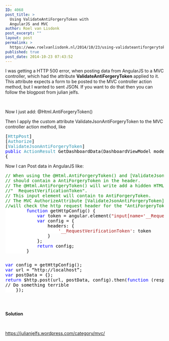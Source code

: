 ```yaml
---
ID: 4068
post_title: >
  Using ValidateAntiForgeryToken with
  AngularJS and MVC
author: Roel van Lisdonk
post_excerpt: ""
layout: post
permalink: >
  https://www.roelvanlisdonk.nl/2014/10/23/using-validateantiforgerytoken-with-angularjs-and-mvc/
published: true
post_date: 2014-10-23 07:43:52
---
```

<p align="left">I was getting a HTTP 500 error, when posting data from AngularJS to a MVC controller, which had the attribute <strong>ValidateAntiForgeryToken</strong> applied to it. This attribute expects a form to be posted to the MVC controller action method, but I wanted to sent JSON. If you want to do that then you can follow the blogpost from julian jelfs.</p>  <p align="left">&#160;</p>  <p align="left">Now I just add: @Html.AntiForgeryToken()</p>  <p align="left">Then I apply the custom attribute ValidateJsonAntiForgeryToken to the MVC controller action method, like </p>  <pre class="code"><span style="background: white; color: black">[</span><span style="background: white; color: #2b91af">HttpPost</span><span style="background: white; color: black">]<br /><span style="background: white; color: black">[</span><span style="background: white; color: #2b91af">Authorize</span><span style="background: white; color: black">] </span>
[<font color="#4bacc6"><span style="background: white; color: #2b91af">ValidateJsonAntiForgeryToken</span></font>]
</span><span style="background: white; color: blue">public </span><span style="background: white; color: #2b91af">ActionResult </span><span style="background: white; color: black">GetDashboardData(DashboardViewModel model)
{</span></pre>


<p align="left">Now I can Post data in AngularJS like:</p>

<pre class="code"><span style="background: white; color: green">// When using the @Html.AntiForgeryToken() and [ValidateJsonAntiForgeryToken], a http POST, <br />// should contain a AntiForgeryToken in the header.
// The @Html.AntiForgeryToken() will write add a hidden HTML input element with the name <br />//&quot;__RequestVerificationToken&quot;.
// This input element will contain to AntiForgeryToken.
// The MVC AuthorizeAttribute [ValidateJsonAntiForgeryToken], <br />//will check the http request header for the &quot;AntiForgeryToken&quot;.
        </span><span style="background: white; color: blue">function </span><span style="background: white; color: black">getHttpConfig() {
            </span><span style="background: white; color: blue">var </span><span style="background: white; color: black">token = angular.element(</span><span style="background: white; color: #a31515">&quot;input[name='__RequestVerificationToken']&quot;</span><span style="background: white; color: black">).val();
            </span><span style="background: white; color: blue">var </span><span style="background: white; color: black">config = {
                headers: {
                    </span><span style="background: white; color: #a31515">'__RequestVerificationToken'</span><span style="background: white; color: black">: token
                }
            };
            </span><span style="background: white; color: blue">return </span><span style="background: white; color: black">config;
        }</span></pre>


<pre class="code"><p><span style="background: white; color: blue">var </span><span style="background: white; color: black">config = getHttpConfig();<br /><span style="background: white; color: blue">var </span><span style="background: white; color: black">url = “http://localhost”; </span></span><span style="background: white; color: black">
<span style="background: white; color: blue">var </span><span style="background: white; color: black">postData = {}; </span>            
</span><span style="background: white; color: blue">return </span><span style="background: white; color: black">$http.post(url, postData, config).then(</span><span style="background: white; color: blue">function </span><span style="background: white; color: black">(response) {<br />// Do something terrible
    </span><span style="background: white; color: black">});</span></p></pre>


<p align="left">&#160;</p>

<p><strong>Solution</strong></p>

<p>&#160;</p>

<p><a title="https://julianjelfs.wordpress.com/category/mvc/" href="https://julianjelfs.wordpress.com/category/mvc/">https://julianjelfs.wordpress.com/category/mvc/</a></p>